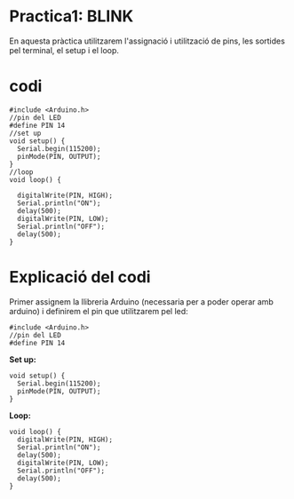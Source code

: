 # Practica1: BLINK

En aquesta pràctica utilitzarem l'assignació i utilització de pins, les sortides pel terminal, el setup i el loop.

# codi
```
#include <Arduino.h>
//pin del LED
#define PIN 14
//set up
void setup() {
  Serial.begin(115200);
  pinMode(PIN, OUTPUT);
}
//loop
void loop() {

  digitalWrite(PIN, HIGH);
  Serial.println("ON");
  delay(500);
  digitalWrite(PIN, LOW);
  Serial.println("OFF");
  delay(500);
}
```
# Explicació del codi

Primer assignem la llibreria Arduino (necessaria per a poder operar amb arduino) i definirem el pin que utilitzarem pel led:

```
#include <Arduino.h>
//pin del LED
#define PIN 14
```
**Set up:**

```
void setup() {
  Serial.begin(115200);
  pinMode(PIN, OUTPUT);
}
```

**Loop:**

```
void loop() {
  digitalWrite(PIN, HIGH);
  Serial.println("ON");
  delay(500);
  digitalWrite(PIN, LOW);
  Serial.println("OFF");
  delay(500);
}
```

